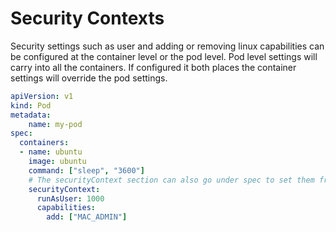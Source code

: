 # Security Contexts

Security settings such as user and adding or removing linux capabilities can be configured at the container level or the pod level.   Pod level settings will carry into all the containers.  If configured it both places the container settings will override the pod settings.

```yaml
apiVersion: v1
kind: Pod
metadata:
    name: my-pod
spec:
  containers:
  - name: ubuntu
    image: ubuntu
    command: ["sleep", "3600"]
    # The securityContext section can also go under spec to set them fro the pod but note that capabilities can only be set at the container level.
    securityContext: 
      runAsUser: 1000
      capabilities:
        add: ["MAC_ADMIN"]
```